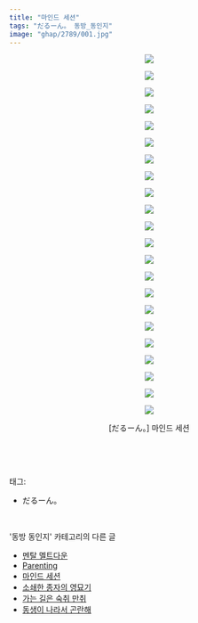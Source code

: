 ```yaml
---
title: "마인드 세션"
tags: "だるーん。 동방_동인지"
image: "ghap/2789/001.jpg"
---
```

<div class="article">
<p style="text-align: center; clear: none; float: none;"><img src="{{ site.nasurl }}/ghap/2789/001.jpg"/></p>
<p style="text-align: center; clear: none; float: none;"><img src="{{ site.nasurl }}/ghap/2789/002.jpg"/></p>
<p style="text-align: center; clear: none; float: none;"><img src="{{ site.nasurl }}/ghap/2789/003.jpg"/></p>
<p style="text-align: center; clear: none; float: none;"><img src="{{ site.nasurl }}/ghap/2789/004.jpg"/></p>
<p style="text-align: center; clear: none; float: none;"><img src="{{ site.nasurl }}/ghap/2789/005.jpg"/></p>
<p style="text-align: center; clear: none; float: none;"><img src="{{ site.nasurl }}/ghap/2789/006.jpg"/></p>
<p style="text-align: center; clear: none; float: none;"><img src="{{ site.nasurl }}/ghap/2789/007.jpg"/></p>
<p style="text-align: center; clear: none; float: none;"><img src="{{ site.nasurl }}/ghap/2789/008.jpg"/></p>
<p style="text-align: center; clear: none; float: none;"><img src="{{ site.nasurl }}/ghap/2789/009.jpg"/></p>
<p style="text-align: center; clear: none; float: none;"><img src="{{ site.nasurl }}/ghap/2789/010.jpg"/></p>
<p style="text-align: center; clear: none; float: none;"><img src="{{ site.nasurl }}/ghap/2789/011.jpg"/></p>
<p style="text-align: center; clear: none; float: none;"><img src="{{ site.nasurl }}/ghap/2789/012.jpg"/></p>
<p style="text-align: center; clear: none; float: none;"><img src="{{ site.nasurl }}/ghap/2789/013.jpg"/></p>
<p style="text-align: center; clear: none; float: none;"><img src="{{ site.nasurl }}/ghap/2789/014.jpg"/></p>
<p style="text-align: center; clear: none; float: none;"><img src="{{ site.nasurl }}/ghap/2789/015.jpg"/></p>
<p style="text-align: center; clear: none; float: none;"><img src="{{ site.nasurl }}/ghap/2789/016.jpg"/></p>
<p style="text-align: center; clear: none; float: none;"><img src="{{ site.nasurl }}/ghap/2789/017.jpg"/></p>
<p style="text-align: center; clear: none; float: none;"><img src="{{ site.nasurl }}/ghap/2789/018.jpg"/></p>
<p style="text-align: center; clear: none; float: none;"><img src="{{ site.nasurl }}/ghap/2789/019.jpg"/></p>
<p style="text-align: center; clear: none; float: none;"><img src="{{ site.nasurl }}/ghap/2789/020.jpg"/></p>
<p style="text-align: center; clear: none; float: none;"><img src="{{ site.nasurl }}/ghap/2789/021.jpg"/></p>
<p style="text-align: center; clear: none; float: none;"><img src="{{ site.nasurl }}/ghap/2789/022.jpg"/></p>
<p style="text-align: center; clear: none; float: none;">[だるーん。] 마인드 세션</p>
<p><br/></p>
</div><br/>
<div class="tagTrail">
<p>태그: </p>
<ul>
<li>だるーん。</li>
</ul>
</div><br/>
<div class="another">
<p>'동방 동인지' 카테고리의 다른 글</p>
<ul>
<li><a href="/2016-11-29-ghap_2791">멘탈 멜트다운</a></li>
<li><a href="/2016-11-29-ghap_2790">Parenting</a></li>
<li><a href="/2016-11-29-ghap_2789">마인드 세션</a></li>
<li><a href="/2016-11-29-ghap_2788">소쇄한 종자의 영묘기</a></li>
<li><a href="/2016-11-29-ghap_2787">가는 길은 숙취 만취</a></li>
<li><a href="/2016-11-28-ghap_2786">동생이 나라서 곤란해</a></li>
</ul>
</div><br/>
<div class="cb_module cb_fluid">
<div class="cb_wrt cb_profile">
</div><!-- commentList close -->
</div><br/>
